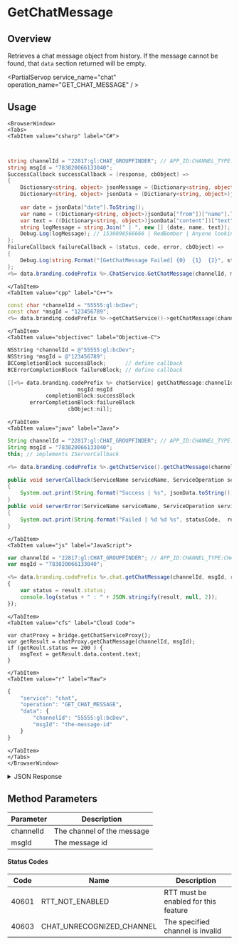# GetChatMessage
## Overview
Retrieves a chat message object from history. If the message cannot be found, that `data` section returned will be empty.

<PartialServop service_name="chat" operation_name="GET_CHAT_MESSAGE" / >

## Usage

```mdx-code-block
<BrowserWindow>
<Tabs>
<TabItem value="csharp" label="C#">
```

```csharp


string channelId = "22817:gl:CHAT_GROUPFINDER"; // APP_ID:CHANNEL_TYPE:CHANNEL_ID
string msgId = "783820066133040";
SuccessCallback successCallback = (response, cbObject) =>
{
	Dictionary<string, object> jsonMessage = (Dictionary<string, object>)JsonFx.Json.JsonReader.Deserialize(response);
	Dictionary<string, object> jsonData = (Dictionary<string, object>)jsonMessage["data"];
	
	var date = jsonData["date"].ToString();
	var name = ((Dictionary<string, object>)jsonData["from"])["name"].ToString();
	var text = ((Dictionary<string, object>)jsonData["content"])["text"].ToString();
	string logMessage = string.Join(" | ", new [] {date, name, text});
	Debug.Log(logMessage); // 1530898566666 | RedBomber | Anyone looking for a group?
};
FailureCallback failureCallback = (status, code, error, cbObject) =>
{
	Debug.Log(string.Format("[GetChatMessage Failed] {0}  {1}  {2}", status, code, error));
};
<%= data.branding.codePrefix %>.ChatService.GetChatMessage(channelId, msgId, successCallback, failureCallback);
```

```mdx-code-block
</TabItem>
<TabItem value="cpp" label="C++">
```

```cpp
const char *channelId = "55555:gl:bcDev";
const char *msgId = "123456789";
<%= data.branding.codePrefix %>->getChatService()->getChatMessage(channelId, msgId, this);
```

```mdx-code-block
</TabItem>
<TabItem value="objectivec" label="Objective-C">
```

```objectivec
NSString *channelId = @"55555:gl:bcDev";
NSString *msgId = @"123456789";
BCCompletionBlock successBlock;      // define callback
BCErrorCompletionBlock failureBlock; // define callback

[[<%= data.branding.codePrefix %> chatService] getChatMessage:channelId
                      msgId:msgId
            completionBlock:successBlock
       errorCompletionBlock:failureBlock
                   cbObject:nil];
```

```mdx-code-block
</TabItem>
<TabItem value="java" label="Java">
```

```java
String channelId = "22817:gl:CHAT_GROUPFINDER"; // APP_ID:CHANNEL_TYPE:CHANNEL_ID
String msgId = "783820066133040";
this; // implements IServerCallback

<%= data.branding.codePrefix %>.getChatService().getChatMessage(channelId, msgId, this);

public void serverCallback(ServiceName serviceName, ServiceOperation serviceOperation, JSONObject jsonData)
{
    System.out.print(String.format("Success | %s", jsonData.toString()));
}
public void serverError(ServiceName serviceName, ServiceOperation serviceOperation, int statusCode, int reasonCode, String jsonError)
{
    System.out.print(String.format("Failed | %d %d %s", statusCode,  reasonCode, jsonError.toString()));
}
```

```mdx-code-block
</TabItem>
<TabItem value="js" label="JavaScript">
```

```javascript
var channelId = "22817:gl:CHAT_GROUPFINDER"; // APP_ID:CHANNEL_TYPE:CHANNEL_ID
var msgId = "783820066133040";

<%= data.branding.codePrefix %>.chat.getChatMessage(channelId, msgId, result =>
{
	var status = result.status;
	console.log(status + " : " + JSON.stringify(result, null, 2));
});
```

```mdx-code-block
</TabItem>
<TabItem value="cfs" label="Cloud Code">
```

```cfscript
var chatProxy = bridge.getChatServiceProxy();
var getResult = chatProxy.getChatMessage(channelId, msgId);
if (getReult.status == 200 ) {
    msgText = getResult.data.content.text;
}
```

```mdx-code-block
</TabItem>
<TabItem value="r" label="Raw">
```

```r
{
	"service": "chat",
	"operation": "GET_CHAT_MESSAGE",
	"data": {
		"channelId": "55555:gl:bcDev",
		"msgId": "the-message-id"
	}
}
```

```mdx-code-block
</TabItem>
</Tabs>
</BrowserWindow>
```

<details>
<summary>JSON Response</summary>

```json
{
    "data": {
        "date": 1530898566666,
        "ver": 1,
        "msgId": "783820066133040",
        "from": {
            "id": "a7b7de02-8432-4547-8c40-9af94537fce0",
            "name": "RedBomber",
            "pic": null
        },
        "chId": "22817:gl:CHAT_TRADE",
        "content": {
            "text": "Anyone looking for a group?"
        }
    },
    "status": 200
}
```
</details>

## Method Parameters
Parameter | Description
--------- | -----------
channelId | The channel of the message
msgId | The message id
#### Status Codes
Code | Name | Description
---- | ---- | -----------
40601 | RTT_NOT_ENABLED | RTT must be enabled for this feature
40603 | CHAT_UNRECOGNIZED_CHANNEL | The specified channel is invalid


